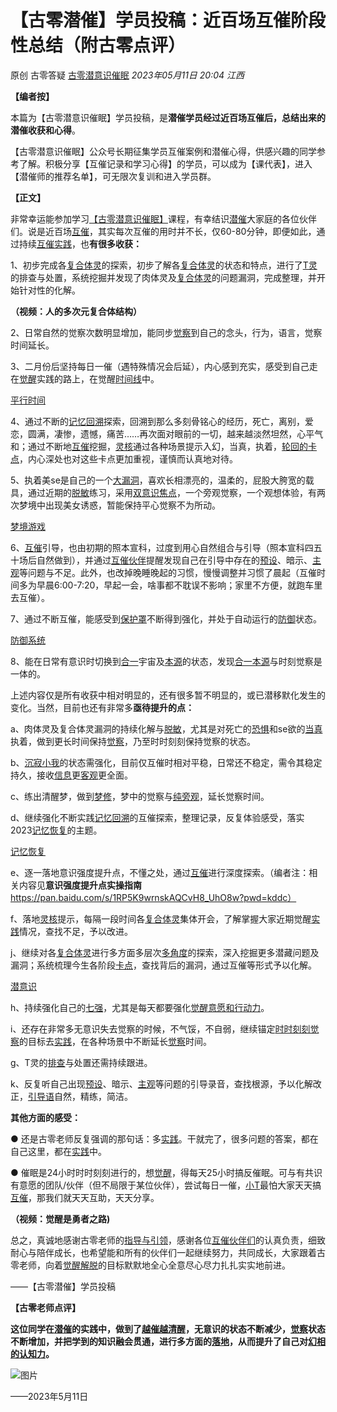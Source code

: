 # 【古零潜催】学员投稿：近百场互催阶段性总结（附古零点评）

原创 古零答疑 [古零潜意识催眠](javascript:void(0);) *2023年05月11日 20:04* *江西*



**【编者按】**

本篇为【古零潜意识催眠】学员投稿，是**潜催学员经过近百场互催后，总结出来的潜催收获和心得**。

【古零潜意识催眠】公众号长期征集学员互催案例和潜催心得，供感兴趣的同学参考了解。积极分享【互催记录和学习心得】的学员，可以成为【课代表】，进入【潜催师的推荐名单】，可无限次复训和进入学员群。



**【正文】**

非常幸运能参加学习[【古零潜意识催眠】](http://mp.weixin.qq.com/s?__biz=MzkwMTQwMzExNQ==&mid=2247484106&idx=1&sn=4eecb18768e235ee65d59f0825122e58&chksm=c0b41a4ef7c39358aea8151bae63575b37efb5a4c490a346b1f0481b29e73c423a7b86980b27&scene=21#wechat_redirect)课程，有幸结识[潜催](http://mp.weixin.qq.com/s?__biz=MzkwMTQwMzExNQ==&mid=2247484558&idx=1&sn=4dfbfbf4455d47cf8aa34c53d564229f&chksm=c0b41c0af7c3951c52d229fae5b3c60760940f5120b6a725ecc560347a7128a5ed96ca95655b&scene=21#wechat_redirect)大家庭的各位伙伴们。说是近百场[互催](http://mp.weixin.qq.com/s?__biz=MzkwMTQwMzExNQ==&mid=2247484674&idx=1&sn=3f92833948e0d7804abe5e8dd9422f77&chksm=c0b41d86f7c39490e646a8859e99c9d69a236c2f91351701445a7b67b81a448989eeaae70a46&scene=21#wechat_redirect)，其实每次互催的用时并不长，仅60-80分钟，即便如此，通过持续[互催实践](http://mp.weixin.qq.com/s?__biz=MzkwMTQwMzExNQ==&mid=2247484600&idx=1&sn=58c0d2dc68d74540259be3cd35c6ff4d&chksm=c0b41c3cf7c3952aa283f079e2d3c51a100633658a2706293e2e66555bdc467d0810a857234b&scene=21#wechat_redirect)，也**有很多收获：**

1、初步完成各[复合体灵](http://mp.weixin.qq.com/s?__biz=MzkwMTQwMzExNQ==&mid=2247484453&idx=1&sn=022c6d7ae64abefbd859ad7a7aeac437&chksm=c0b41ca1f7c395b773c22b00360e517e5f975840abfeddc89a3de002258fcf76145e4ab0a73e&scene=21#wechat_redirect)的探索，初步了解各[复合体灵](http://mp.weixin.qq.com/s?__biz=MzkwMTQwMzExNQ==&mid=2247484282&idx=1&sn=3d0cd2dd6179ce5a83eb9ec43ec9faec&chksm=c0b41bfef7c392e8303b0bb2e4c3eba94396d79ed72b289ba45bbaee774a6f644bf7812b909c&scene=21#wechat_redirect)的状态和特点，进行了[T灵](http://mp.weixin.qq.com/s?__biz=MzkwMTQwMzExNQ==&mid=2247484268&idx=1&sn=40c1cc40d02a986e16df3102220616eb&chksm=c0b41be8f7c392fe33a51211e9f3798212d810ecb2250ed46e041a1d10319d5deea57058d996&scene=21#wechat_redirect)的排查与处置，系统挖掘并发现了肉体灵及[复合体灵](http://mp.weixin.qq.com/s?__biz=MzkwMTQwMzExNQ==&mid=2247484307&idx=1&sn=0536ba2da5fe022d194964392579bb69&chksm=c0b41b17f7c39201a8eb07ecea6e97fa75852b42b2cc038680d911b2c5a44302d09c440c24de&scene=21#wechat_redirect)的问题漏洞，完成整理，并开始针对性的化解。

**（视频：人的多次元复合体结构）**

2、日常自然的觉察次数明显增加，能同步[觉察](http://mp.weixin.qq.com/s?__biz=MzkwMTQwMzExNQ==&mid=2247484646&idx=1&sn=cdd62566ada46e70dd4ca35c42c676fe&chksm=c0b41c62f7c3957428f074f7fc0045d2662f645ea92399b4e32b9ac1f430740507a0694e9d16&scene=21#wechat_redirect)到自己的念头，行为，语言，觉察时间延长。

3、二月份后坚持每日一催（遇特殊情况会后延），内心感到充实，感受到自己走在[觉醒](http://mp.weixin.qq.com/s?__biz=MzkwMTQwMzExNQ==&mid=2247484580&idx=1&sn=4f0974c1f443ad500436ae76b3d4a360&chksm=c0b41c20f7c395360750f3694f4a266f1a04388dc6778e3e879bf5b91cde9ae8dadc68759937&scene=21#wechat_redirect)实践的路上，在觉醒[时间线](http://mp.weixin.qq.com/s?__biz=MzkwMTQwMzExNQ==&mid=2247484453&idx=1&sn=022c6d7ae64abefbd859ad7a7aeac437&chksm=c0b41ca1f7c395b773c22b00360e517e5f975840abfeddc89a3de002258fcf76145e4ab0a73e&scene=21#wechat_redirect)中。

[平行时间](https://mp.weixin.qq.com/s/qWnZb8LVGWdrNLZ2k9GrXA)

4、通过不断的[记忆回溯](http://mp.weixin.qq.com/s?__biz=MzkwMTQwMzExNQ==&mid=2247484541&idx=1&sn=6c59560700123d8b2d666208f8eac2de&chksm=c0b41cf9f7c395ef320c47e06577365c8f5b3b5768adb8dbb61de8ec458d3b6e94e4f0ba554c&scene=21#wechat_redirect)探索，回溯到那么多刻骨铭心的经历，死亡，离别，爱恋，圆满，凄惨，遗憾，痛苦……再次面对眼前的一切，越来越淡然坦然，心平气和；通过不断地[互催](http://mp.weixin.qq.com/s?__biz=MzkwMTQwMzExNQ==&mid=2247484290&idx=1&sn=d3fdec5da0204dbadf2f0953c359d3d2&chksm=c0b41b06f7c39210b3fe38deeaff8c336994839f4d5c3cf2dcb5755ee184ab59ccc8faa36b0e&scene=21#wechat_redirect)挖掘，[灵核](http://mp.weixin.qq.com/s?__biz=MzkwMTQwMzExNQ==&mid=2247484392&idx=1&sn=198a62588818f94729c39ae5605d8b61&chksm=c0b41b6cf7c3927a2832964b80038051c2191dae73d104680e7379c0f09daf91c606054b62e4&scene=21#wechat_redirect)通过各种场景提示入幻，当真，执着，[轮回的卡点](http://mp.weixin.qq.com/s?__biz=MzkwMTQwMzExNQ==&mid=2247484674&idx=1&sn=3f92833948e0d7804abe5e8dd9422f77&chksm=c0b41d86f7c39490e646a8859e99c9d69a236c2f91351701445a7b67b81a448989eeaae70a46&scene=21#wechat_redirect)，内心深处也对这些卡点更加重视，谨慎而认真地对待。

5、执着美se是自己的一个[大漏洞](http://mp.weixin.qq.com/s?__biz=MzkwMTQwMzExNQ==&mid=2247484223&idx=1&sn=cada37458bbca8f76418b292764243da&chksm=c0b41bbbf7c392ad6b4a0a35a15804e4d89674d8d1c71472f1fe29e04ac0273fb1c4dda27a49&scene=21#wechat_redirect)，喜欢长相漂亮的，温柔的，屁股大胯宽的载具，通过近期的[脱敏](http://mp.weixin.qq.com/s?__biz=MzkwMTQwMzExNQ==&mid=2247484400&idx=1&sn=68bcb59651e1fe58e917ad307720fbb9&chksm=c0b41b74f7c39262bdc29a50cb7f7dcf2a2bb9a112e3203f70278da591a59b0cc0e8d43fd0e5&scene=21#wechat_redirect)练习，采用[双意识焦点](http://mp.weixin.qq.com/s?__biz=MzkwMTQwMzExNQ==&mid=2247484646&idx=1&sn=cdd62566ada46e70dd4ca35c42c676fe&chksm=c0b41c62f7c3957428f074f7fc0045d2662f645ea92399b4e32b9ac1f430740507a0694e9d16&scene=21#wechat_redirect)，一个旁观觉察，一个观想体验，有两次梦境中出现美女诱惑，暂能保持平心觉察不为所动。

[梦境游戏](https://mp.weixin.qq.com/s/TEi6OnFbmVGPySbMHXxGSA)

6、[互催](http://mp.weixin.qq.com/s?__biz=MzkwMTQwMzExNQ==&mid=2247484478&idx=1&sn=698d888951f79cf05a1797657bab6f1c&chksm=c0b41cbaf7c395aca585567fddbc858b6f2e789769eb87122d7dd02a305ac35fb16c84799701&scene=21#wechat_redirect)引导，也由初期的照本宣科，过度到用心自然组合与引导（照本宣科四五十场后自然做到），并通过[互催伙伴](http://mp.weixin.qq.com/s?__biz=MzkwMTQwMzExNQ==&mid=2247484674&idx=1&sn=3f92833948e0d7804abe5e8dd9422f77&chksm=c0b41d86f7c39490e646a8859e99c9d69a236c2f91351701445a7b67b81a448989eeaae70a46&scene=21#wechat_redirect)提醒发现自己在引导中存在的[预设](http://mp.weixin.qq.com/s?__biz=MzkwMTQwMzExNQ==&mid=2247484375&idx=1&sn=b5bb84df314892cfc3820cb852e69d57&chksm=c0b41b53f7c392455b0acc6a2881d3d186c0bfd49b5f3c1f74d6ccbd3e7ab43ed98a5d1eab45&scene=21#wechat_redirect)、暗示、[主观](http://mp.weixin.qq.com/s?__biz=MzkwMTQwMzExNQ==&mid=2247484478&idx=1&sn=698d888951f79cf05a1797657bab6f1c&chksm=c0b41cbaf7c395aca585567fddbc858b6f2e789769eb87122d7dd02a305ac35fb16c84799701&scene=21#wechat_redirect)等问题与不足。此外，也改掉晚睡晚起的习惯，慢慢调整并习惯了晨起（互催时间多为早晨6:00-7:20，早起一会，啥事都不耽误不影响；家里不方便，就跑车里去互催）。

7、通过不断互催，能感受到[保护罩](http://mp.weixin.qq.com/s?__biz=MzkwMTQwMzExNQ==&mid=2247484517&idx=1&sn=17a9dfe7e3c85426b9b19260d1c49e55&chksm=c0b41ce1f7c395f76fd8ccf93101709f910e04d6c05400b4de2ed8152e8d5b63caf76cd6467d&scene=21#wechat_redirect)不断得到强化，并处于自动运行的[防御](http://mp.weixin.qq.com/s?__biz=MzkwMTQwMzExNQ==&mid=2247484192&idx=1&sn=26176e38822fbf760d948d777536c0d1&chksm=c0b41ba4f7c392b21081efad427472462a636060037963bd08ae38e4fb6b77484433e22cc808&scene=21#wechat_redirect)状态。

[防御系统](https://mp.weixin.qq.com/s/DxAFvc8MByHvbPIjblZUSA)

8、能在日常有意识时切换到[合一](http://mp.weixin.qq.com/s?__biz=MzkwMTQwMzExNQ==&mid=2247484401&idx=1&sn=f1db0b5780dfd04d59ddfa4f4f81b20b&chksm=c0b41b75f7c392635c42de76d65cb4d653e649cc865b6a0721bfa2de8e424831930b8132fc05&scene=21#wechat_redirect)宇宙及[本源](http://mp.weixin.qq.com/s?__biz=MzkwMTQwMzExNQ==&mid=2247484407&idx=1&sn=731b88a1771179d8c85e407a820525d9&chksm=c0b41b73f7c3926543ab5f7c6b73c32dd9d51106e1f622ca03054b11ff2c52b930ca94fd851b&scene=21#wechat_redirect)的状态，发现[合一本源](http://mp.weixin.qq.com/s?__biz=MzkwMTQwMzExNQ==&mid=2247484407&idx=1&sn=731b88a1771179d8c85e407a820525d9&chksm=c0b41b73f7c3926543ab5f7c6b73c32dd9d51106e1f622ca03054b11ff2c52b930ca94fd851b&scene=21#wechat_redirect)与时刻觉察是一体的。



上述内容仅是所有收获中相对明显的，还有很多暂不明显的，或已潜移默化发生的变化。当然，目前也还有非常多**亟待提升的点：**

a、肉体灵及复合体灵漏洞的持续化解与[脱敏](http://mp.weixin.qq.com/s?__biz=MzkwMTQwMzExNQ==&mid=2247484400&idx=1&sn=68bcb59651e1fe58e917ad307720fbb9&chksm=c0b41b74f7c39262bdc29a50cb7f7dcf2a2bb9a112e3203f70278da591a59b0cc0e8d43fd0e5&scene=21#wechat_redirect)，尤其是对死亡的[恐惧](http://mp.weixin.qq.com/s?__biz=MzkwMTQwMzExNQ==&mid=2247484223&idx=1&sn=cada37458bbca8f76418b292764243da&chksm=c0b41bbbf7c392ad6b4a0a35a15804e4d89674d8d1c71472f1fe29e04ac0273fb1c4dda27a49&scene=21#wechat_redirect)和se欲的[当真](http://mp.weixin.qq.com/s?__biz=MzkwMTQwMzExNQ==&mid=2247484240&idx=1&sn=91103c093d71af40db363bf01baf054b&chksm=c0b41bd4f7c392c2f320bd68e9ea40e391321bdfc005ce85cd430019d532d938566dfd0fbfb6&scene=21#wechat_redirect)执着，做到更长时间保持[觉察](http://mp.weixin.qq.com/s?__biz=MzkwMTQwMzExNQ==&mid=2247484249&idx=1&sn=c671cdf7aec59b33b8dbfd4e3a5520ee&chksm=c0b41bddf7c392cb296fc9d3c9f17b23fff21c3d4d79c64a5f4900089dbf834e88a54c7f95a0&scene=21#wechat_redirect)，乃至时时刻刻保持觉察的状态。

b、[沉寂小我](http://mp.weixin.qq.com/s?__biz=MzkwMTQwMzExNQ==&mid=2247484375&idx=1&sn=b5bb84df314892cfc3820cb852e69d57&chksm=c0b41b53f7c392455b0acc6a2881d3d186c0bfd49b5f3c1f74d6ccbd3e7ab43ed98a5d1eab45&scene=21#wechat_redirect)的状态需强化，目前仅互催时相对平稳，日常还不稳定，需令其稳定持久，接收[信息](http://mp.weixin.qq.com/s?__biz=MzkwMTQwMzExNQ==&mid=2247484600&idx=1&sn=58c0d2dc68d74540259be3cd35c6ff4d&chksm=c0b41c3cf7c3952aa283f079e2d3c51a100633658a2706293e2e66555bdc467d0810a857234b&scene=21#wechat_redirect)更[客观](http://mp.weixin.qq.com/s?__biz=MzkwMTQwMzExNQ==&mid=2247484307&idx=1&sn=0536ba2da5fe022d194964392579bb69&chksm=c0b41b17f7c39201a8eb07ecea6e97fa75852b42b2cc038680d911b2c5a44302d09c440c24de&scene=21#wechat_redirect)更全面。

c、练出清醒梦，做到[梦修](http://mp.weixin.qq.com/s?__biz=MzkwMTQwMzExNQ==&mid=2247484263&idx=1&sn=a3e3f61009f85a837335fc12f9eecaa1&chksm=c0b41be3f7c392f5648f5dd0763e3e0693bf36618afb323692fe421949e768f196b6b3269123&scene=21#wechat_redirect)，梦中的觉察与[纯旁观](http://mp.weixin.qq.com/s?__biz=MzkwMTQwMzExNQ==&mid=2247484646&idx=1&sn=cdd62566ada46e70dd4ca35c42c676fe&chksm=c0b41c62f7c3957428f074f7fc0045d2662f645ea92399b4e32b9ac1f430740507a0694e9d16&scene=21#wechat_redirect)，延长觉察时间。

d、继续强化不断实践[记忆回溯](http://mp.weixin.qq.com/s?__biz=MzkwMTQwMzExNQ==&mid=2247484541&idx=1&sn=6c59560700123d8b2d666208f8eac2de&chksm=c0b41cf9f7c395ef320c47e06577365c8f5b3b5768adb8dbb61de8ec458d3b6e94e4f0ba554c&scene=21#wechat_redirect)的互催探索，整理记录，反复体验感受，落实2023[记忆恢复](http://mp.weixin.qq.com/s?__biz=MzkwMTQwMzExNQ==&mid=2247484340&idx=1&sn=bccae13e0f9941dbe2454511ada0377d&chksm=c0b41b30f7c39226715d2b81fdb15d5b3d77d66449d89fbde41cdf46a071bcc706e507fe25e4&scene=21#wechat_redirect)的主题。

[记忆恢复](https://mp.weixin.qq.com/s/QC1wuXzFnxfwx2bLmfOnew)

e、逐一落地意识强度提升点，不懂之处，通过[互催](http://mp.weixin.qq.com/s?__biz=MzkwMTQwMzExNQ==&mid=2247484674&idx=1&sn=3f92833948e0d7804abe5e8dd9422f77&chksm=c0b41d86f7c39490e646a8859e99c9d69a236c2f91351701445a7b67b81a448989eeaae70a46&scene=21#wechat_redirect)进行深度探索。（编者注：相关内容见**意识强度提升点实操指南**https://pan.baidu.com/s/1RP5K9wrnskAQCvH8_UhO8w?pwd=kddc）

f、落地[灵核](http://mp.weixin.qq.com/s?__biz=MzkwMTQwMzExNQ==&mid=2247484392&idx=1&sn=198a62588818f94729c39ae5605d8b61&chksm=c0b41b6cf7c3927a2832964b80038051c2191dae73d104680e7379c0f09daf91c606054b62e4&scene=21#wechat_redirect)提示，每隔一段时间各[复合体灵](http://mp.weixin.qq.com/s?__biz=MzkwMTQwMzExNQ==&mid=2247484517&idx=1&sn=17a9dfe7e3c85426b9b19260d1c49e55&chksm=c0b41ce1f7c395f76fd8ccf93101709f910e04d6c05400b4de2ed8152e8d5b63caf76cd6467d&scene=21#wechat_redirect)集体开会，了解掌握大家近期觉醒[实践](http://mp.weixin.qq.com/s?__biz=MzkwMTQwMzExNQ==&mid=2247484600&idx=1&sn=58c0d2dc68d74540259be3cd35c6ff4d&chksm=c0b41c3cf7c3952aa283f079e2d3c51a100633658a2706293e2e66555bdc467d0810a857234b&scene=21#wechat_redirect)情况，查找不足，予以改进。

j、继续对各[复合体灵](http://mp.weixin.qq.com/s?__biz=MzkwMTQwMzExNQ==&mid=2247484282&idx=1&sn=3d0cd2dd6179ce5a83eb9ec43ec9faec&chksm=c0b41bfef7c392e8303b0bb2e4c3eba94396d79ed72b289ba45bbaee774a6f644bf7812b909c&scene=21#wechat_redirect)进行多方面多层次[多角度](http://mp.weixin.qq.com/s?__biz=MzkwMTQwMzExNQ==&mid=2247484307&idx=1&sn=0536ba2da5fe022d194964392579bb69&chksm=c0b41b17f7c39201a8eb07ecea6e97fa75852b42b2cc038680d911b2c5a44302d09c440c24de&scene=21#wechat_redirect)的探索，深入挖掘更多潜藏问题及漏洞；系统梳理今生各阶段[卡点](http://mp.weixin.qq.com/s?__biz=MzkwMTQwMzExNQ==&mid=2247484674&idx=1&sn=3f92833948e0d7804abe5e8dd9422f77&chksm=c0b41d86f7c39490e646a8859e99c9d69a236c2f91351701445a7b67b81a448989eeaae70a46&scene=21#wechat_redirect)，查找背后的漏洞，通过互催等形式予以化解。

[潜意识](https://mp.weixin.qq.com/s/sFw2-Ox_UdY2uddCn7pwZA)

h、持续强化自己的[七强](http://mp.weixin.qq.com/s?__biz=MzkwMTQwMzExNQ==&mid=2247484517&idx=1&sn=17a9dfe7e3c85426b9b19260d1c49e55&chksm=c0b41ce1f7c395f76fd8ccf93101709f910e04d6c05400b4de2ed8152e8d5b63caf76cd6467d&scene=21#wechat_redirect)，尤其是每天都要强化[觉醒意愿和行动力](http://mp.weixin.qq.com/s?__biz=MzkwMTQwMzExNQ==&mid=2247484392&idx=1&sn=198a62588818f94729c39ae5605d8b61&chksm=c0b41b6cf7c3927a2832964b80038051c2191dae73d104680e7379c0f09daf91c606054b62e4&scene=21#wechat_redirect)。

i、还存在非常多无意识失去觉察的时候，不气馁，不自弱，继续锚定[时时刻刻觉察](http://mp.weixin.qq.com/s?__biz=MzkwMTQwMzExNQ==&mid=2247484290&idx=1&sn=d3fdec5da0204dbadf2f0953c359d3d2&chksm=c0b41b06f7c39210b3fe38deeaff8c336994839f4d5c3cf2dcb5755ee184ab59ccc8faa36b0e&scene=21#wechat_redirect)的目标去[实践](http://mp.weixin.qq.com/s?__biz=MzkwMTQwMzExNQ==&mid=2247484600&idx=1&sn=58c0d2dc68d74540259be3cd35c6ff4d&chksm=c0b41c3cf7c3952aa283f079e2d3c51a100633658a2706293e2e66555bdc467d0810a857234b&scene=21#wechat_redirect)，在各种场景中不断延长[觉察](http://mp.weixin.qq.com/s?__biz=MzkwMTQwMzExNQ==&mid=2247484646&idx=1&sn=cdd62566ada46e70dd4ca35c42c676fe&chksm=c0b41c62f7c3957428f074f7fc0045d2662f645ea92399b4e32b9ac1f430740507a0694e9d16&scene=21#wechat_redirect)时间。

g、T灵的[排查](http://mp.weixin.qq.com/s?__biz=MzkwMTQwMzExNQ==&mid=2247484478&idx=1&sn=698d888951f79cf05a1797657bab6f1c&chksm=c0b41cbaf7c395aca585567fddbc858b6f2e789769eb87122d7dd02a305ac35fb16c84799701&scene=21#wechat_redirect)与处置还需持续跟进。

k、反复听自己出现[预设](http://mp.weixin.qq.com/s?__biz=MzkwMTQwMzExNQ==&mid=2247484375&idx=1&sn=b5bb84df314892cfc3820cb852e69d57&chksm=c0b41b53f7c392455b0acc6a2881d3d186c0bfd49b5f3c1f74d6ccbd3e7ab43ed98a5d1eab45&scene=21#wechat_redirect)、暗示、[主观](http://mp.weixin.qq.com/s?__biz=MzkwMTQwMzExNQ==&mid=2247484478&idx=1&sn=698d888951f79cf05a1797657bab6f1c&chksm=c0b41cbaf7c395aca585567fddbc858b6f2e789769eb87122d7dd02a305ac35fb16c84799701&scene=21#wechat_redirect)等问题的引导录音，查找根源，予以化解改正，[引导语](http://mp.weixin.qq.com/s?__biz=MzkwMTQwMzExNQ==&mid=2247484429&idx=1&sn=317d0a113bdf8d849a6f027913fa671b&chksm=c0b41c89f7c3959f2aa0520a0676478f017cb5d1841dcb2228576b64f4d5e4f4e6d43581bc70&scene=21#wechat_redirect)自然，精练，简洁。



**其他方面的感受：**

● 还是古零老师反复强调的那句话：多[实践](http://mp.weixin.qq.com/s?__biz=MzkwMTQwMzExNQ==&mid=2247484478&idx=1&sn=698d888951f79cf05a1797657bab6f1c&chksm=c0b41cbaf7c395aca585567fddbc858b6f2e789769eb87122d7dd02a305ac35fb16c84799701&scene=21#wechat_redirect)。干就完了，很多问题的答案，都在自己这里，都在[实践](http://mp.weixin.qq.com/s?__biz=MzkwMTQwMzExNQ==&mid=2247484600&idx=1&sn=58c0d2dc68d74540259be3cd35c6ff4d&chksm=c0b41c3cf7c3952aa283f079e2d3c51a100633658a2706293e2e66555bdc467d0810a857234b&scene=21#wechat_redirect)中。

● 催眠是24小时时时刻刻进行的，想[觉醒](http://mp.weixin.qq.com/s?__biz=MzkwMTQwMzExNQ==&mid=2247484580&idx=1&sn=4f0974c1f443ad500436ae76b3d4a360&chksm=c0b41c20f7c395360750f3694f4a266f1a04388dc6778e3e879bf5b91cde9ae8dadc68759937&scene=21#wechat_redirect)，得每天25小时搞反催眠。可与有共识有意愿的团队/伙伴（但不局限于某位伙伴），尝试每日一催，[小T](http://mp.weixin.qq.com/s?__biz=MzkwMTQwMzExNQ==&mid=2247484268&idx=1&sn=40c1cc40d02a986e16df3102220616eb&chksm=c0b41be8f7c392fe33a51211e9f3798212d810ecb2250ed46e041a1d10319d5deea57058d996&scene=21#wechat_redirect)最怕大家天天搞[互催](http://mp.weixin.qq.com/s?__biz=MzkwMTQwMzExNQ==&mid=2247484674&idx=1&sn=3f92833948e0d7804abe5e8dd9422f77&chksm=c0b41d86f7c39490e646a8859e99c9d69a236c2f91351701445a7b67b81a448989eeaae70a46&scene=21#wechat_redirect)，那我们就天天互助，天天分享。

**（视频：觉醒是勇者之路)**

总之，真诚地感谢古零老师的[指导与引领](http://mp.weixin.qq.com/s?__biz=MzkwMTQwMzExNQ==&mid=2247484106&idx=1&sn=4eecb18768e235ee65d59f0825122e58&chksm=c0b41a4ef7c39358aea8151bae63575b37efb5a4c490a346b1f0481b29e73c423a7b86980b27&scene=21#wechat_redirect)，感谢各位[互催伙伴们](http://mp.weixin.qq.com/s?__biz=MzkwMTQwMzExNQ==&mid=2247484660&idx=1&sn=0dcbe6d3bd2ab48fd5fa9318517964e4&chksm=c0b41c70f7c39566afb43fd5da3ce04ce44db741239ad1297187a1ad8f82224e0b8ae1219c1b&scene=21#wechat_redirect)的认真负责，细致耐心与陪伴成长，也希望能和所有的伙伴们一起继续努力，共同成长，大家跟着古零老师，向着[觉醒解脱](http://mp.weixin.qq.com/s?__biz=MzkwMTQwMzExNQ==&mid=2247484580&idx=1&sn=4f0974c1f443ad500436ae76b3d4a360&chksm=c0b41c20f7c395360750f3694f4a266f1a04388dc6778e3e879bf5b91cde9ae8dadc68759937&scene=21#wechat_redirect)的目标默默地全心全意尽心尽力扎扎实实地前进。

——【古零潜催】学员投稿



**【古零老师点评】**

**这位同学在[潜催](http://mp.weixin.qq.com/s?__biz=MzkwMTQwMzExNQ==&mid=2247484558&idx=1&sn=4dfbfbf4455d47cf8aa34c53d564229f&chksm=c0b41c0af7c3951c52d229fae5b3c60760940f5120b6a725ecc560347a7128a5ed96ca95655b&scene=21#wechat_redirect)的实践中，做到了[越催越清醒](http://mp.weixin.qq.com/s?__biz=MzkwMTQwMzExNQ==&mid=2247484307&idx=1&sn=0536ba2da5fe022d194964392579bb69&chksm=c0b41b17f7c39201a8eb07ecea6e97fa75852b42b2cc038680d911b2c5a44302d09c440c24de&scene=21#wechat_redirect)，无意识的状态不断减少，[觉察](http://mp.weixin.qq.com/s?__biz=MzkwMTQwMzExNQ==&mid=2247484646&idx=1&sn=cdd62566ada46e70dd4ca35c42c676fe&chksm=c0b41c62f7c3957428f074f7fc0045d2662f645ea92399b4e32b9ac1f430740507a0694e9d16&scene=21#wechat_redirect)状态不断增加，并把学到的知识融会贯通，进行多方面的[落地](http://mp.weixin.qq.com/s?__biz=MzkwMTQwMzExNQ==&mid=2247484478&idx=1&sn=698d888951f79cf05a1797657bab6f1c&chksm=c0b41cbaf7c395aca585567fddbc858b6f2e789769eb87122d7dd02a305ac35fb16c84799701&scene=21#wechat_redirect)，从而提升了自己对[幻相的认知力](http://mp.weixin.qq.com/s?__biz=MzkwMTQwMzExNQ==&mid=2247484400&idx=1&sn=68bcb59651e1fe58e917ad307720fbb9&chksm=c0b41b74f7c39262bdc29a50cb7f7dcf2a2bb9a112e3203f70278da591a59b0cc0e8d43fd0e5&scene=21#wechat_redirect)。**

![图片](https://mmbiz.qpic.cn/mmbiz_jpg/orcc4ibibs0qjW14WJY5xp6OUxmf9YFribrhJKh2X2VzxfaeqOsvlSk0qfdEeoJ09lqfdDNiaCUHMLzHZMaUj2UDicQ/640?wx_fmt=jpeg&tp=wxpic&wxfrom=5&wx_lazy=1&wx_co=1)

——2023年5月11日


